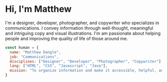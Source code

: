 # Hi, I'm Matthew
I'm a designer, developer, photographer, and copywriter who specializes in communications. I convey information through well-thought, meaningful and intriguing copy and visual illustrations. I'm am passionate about helping people and improving the quality of life of those around me.

```javascript
const human = {
  name: "Matthew Dangle",
  job: "Communications",
  disciplines: ["Designer", "Developer", "Photographer", "Copywriter"],
  lang: ["HTML", "CSS", "Javascript", "Java"],
  mission: "To organize information and make it accessible, helpful, and aesthetically pleasing."
}
```
